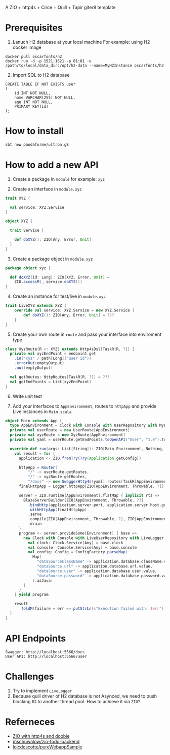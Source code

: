 A ZIO + http4s + Circe + Quill + Tapir giter8 template

# Prerequisites
1. Lanuch H2 database at your local machine
For example: using H2 docker image
```
docker pull oscarfonts/h2
docker run -d -p 1521:1521 -p 81:81 -v /path/to/local/data_dir:/opt/h2-data --name=MyH2Instance oscarfonts/h2
```

2. Import SQL to H2 database
```
CREATE TABLE IF NOT EXISTS user
(
    id INT NOT NULL,
    name VARCHAR(255) NOT NULL,
    age INT NOT NULL,
    PRIMARY KEY(id)
);

```

# How to install
```sh
sbt new pandaforme/ultron.g8
```

# How to add a new API
1. Create a package in `module`
for example: `xyz`

2. Create an interface in `module.xyz`
```scala
trait XYZ {

  val service: XYZ.Service
}

object XYZ {

  trait Service {

    def doXYZ(): ZIO[Any, Error, Unit]
  }
}
```

3. Create a package object in `module.xyz`
```scala
package object xyz {

  def doXYZ(id: Long): ZIO[XYZ, Error, Unit] =
    ZIO.accessM(_.service.doXYZ())
}
```

4. Create an instance for test/live in `module.xyz`
```scala
trait LiveXYZ extends XYZ {
    override val service: XYZ.Service = new XYZ.Service {
        def doXYZ(): ZIO[Any, Error, Unit] = ???
    }
}
```

5. Create your own route in `route` and pass your interface into enviroment type
```scala
class XyzRoute[R <: XYZ] extends Http4sDsl[TaskR[R, ?]] {
  private val xyzEndPoint = endpoint.get
    .in("xyz" / path[Long]("user id"))
    .errorOut(emptyOutput)
    .out(emptyOutput)    

  val getRoutes: HttpRoutes[TaskR[R, ?]] = ???
  val getEndPoints = List(xyzEndPoint)   
}
```
6. Write unit test

7. Add your interfaces to `AppEnvironment`, routes to `httpApp` and provide Live instances in `Main.scala`
```scala
object Main extends App {
  type AppEnvironment = Clock with Console with UserRepository with MyLogger with XYZ
  private val userRoute = new UserRoute[AppEnvironment]
  private val xyzRoute = new XyzRoute[AppEnvironment]
  private val yaml = userRoute.getEndPoints.toOpenAPI("User", "1.0").toYaml

  override def run(args: List[String]): ZIO[Main.Environment, Nothing, Int] = {
    val result = for {
      application <- ZIO.fromTry(Try(Application.getConfig))

      httpApp = Router(
          "/" -> userRoute.getRoutes,
          "/" -> xyzRoute.getRoutes, 
          "/docs" -> new SwaggerHttp4s(yaml).routes[TaskR[AppEnvironment, ?]]).orNotFound
      finalHttpApp = Logger.httpApp[ZIO[AppEnvironment, Throwable, ?]](true, true)(httpApp)

      server = ZIO.runtime[AppEnvironment].flatMap { implicit rts =>
        BlazeServerBuilder[ZIO[AppEnvironment, Throwable, ?]]
          .bindHttp(application.server.port, application.server.host.getHostAddress)
          .withHttpApp(finalHttpApp)
          .serve
          .compile[ZIO[AppEnvironment, Throwable, ?], ZIO[AppEnvironment, Throwable, ?], ExitCode]
          .drain
      }
      program <- server.provideSome[Environment] { base =>
        new Clock with Console with LiveUserRepository with LiveLogger with LiveXyz{
          val clock: Clock.Service[Any] = base.clock
          val console: Console.Service[Any] = base.console
          val config: Config = ConfigFactory.parseMap(
            Map(
              "dataSourceClassName" -> application.database.className.value,
              "dataSource.url" -> application.database.url.value,
              "dataSource.user" -> application.database.user.value,
              "dataSource.password" -> application.database.password.value
            ).asJava)
        }
      }
    } yield program

    result
      .foldM(failure = err => putStrLn(s"Execution failed with: $err") *> ZIO.succeed(1), success = _ => ZIO.succeed(0))
  }
}
```

# API Endpoints
```
Swagger: http://localhost:5566/docs
User API: http://localhost:5566/user
```
# Challenges
1. Try to implement `LiveLogger`
2. Because quill driver of H2 database is not Asynced, we need to push blocking IO to another thread pool. 
How to achieve it via `ZIO`?


# Referneces
* [ZIO with http4s and doobie](https://medium.com/@wiemzin/zio-with-http4s-and-doobie-952fba51d089)
* [mschuwalow/zio-todo-backend](https://github.com/mschuwalow/zio-todo-backend/)
* [loicdescotte/pureWebappSample](https://github.com/loicdescotte/pureWebappSample)
